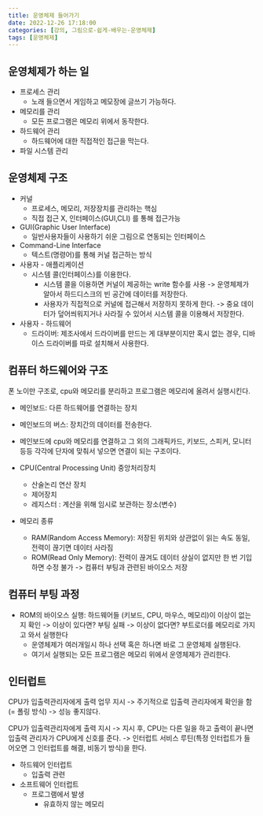 ```yaml
---
title: 운영체제 들어가기
date: 2022-12-26 17:18:00
categories: [강의, 그림으로-쉽게-배우는-운영체제]
tags: [운영체제]
---
```


## 운영체제가 하는 일
- 프로세스 관리
	- 노래 들으면서 게임하고 메모장에 글쓰기 가능하다.
- 메모리를 관리
	- 모든 프로그램은 메모리 위에서 동작한다.
- 하드웨어 관리
	- 하드웨어에 대한 직접적인 접근을 막는다.
- 파일 시스템 관리

## 운영체제 구조
- 커널
	- 프로세스, 메모리, 저장장치를 관리하는 핵심
	- 직접 접근 X, 인터페이스(GUI,CLI) 를 통해 접근가능
- GUI(Graphic User Interface)
	- 일반사용자들이 사용하기 쉬운 그림으로 연동되는 인터페이스
- Command-Line Interface
	- 텍스트(명령어)를 통해 커널 접근하는 방식 
- 사용자 - 애플리케이션
	- 시스템 콜(인터페이스)를 이용한다.
		- 시스템 콜을 이용하면 커널이 제공하는 write 함수를 사용 ->  운영체제가 알아서 하드디스크의 빈 공간에 데이터를 저장한다.
		- 사용자가 직접적으로 커널에 접근해서 저장하지 못하게 한다. -> 중요 데이터가 덮어씌워지거나 사라질 수 있어서 시스템 콜을 이용해서 저장한다.
- 사용자 - 하드웨어
	- 드라이버: 제조사에서 드라이버를 만드는 게 대부분이지만 혹시 없는 경우, 디바이스 드라이버를 따로 설치해서 사용한다.

## 컴퓨터 하드웨어와 구조
폰 노이만 구조로, cpu와 메모리를 분리하고 프로그램은 메모리에 올려서 실행시킨다.

- 메인보드: 다른 하드웨어를 연결하는 장치
- 메인보드의 버스: 장치간의 데이터를 전송한다.
- 메인보드에 cpu와 메모리를 연결하고 그 외의 그래픽카드, 키보드, 스피커, 모니터 등등 각각에 단자에 맞춰서 넣으면 연결이 되는 구조이다.

- CPU(Central Processing Unit) 중앙처리장치
	- 산술논리 연산 장치
	- 제어장치
	- 레지스터 :  계산을 위해 임시로 보관하는 장소(변수)

- 메모리 종류
	- RAM(Random Access Memory): 저장된 위치와 상관없이 읽는 속도 동일, 전력이 끊기면 데이터 사라짐
	- ROM(Read Only Memory): 전력이 끊겨도 데이터 상실이 없지만 한 번 기입하면 수정 불가 -> 컴퓨터 부팅과 관련된 바이오스 저장

## 컴퓨터 부팅 과정
- ROM의 바이오스 실행: 하드웨어들 (키보드, CPU, 마우스, 메모리)이 이상이 없는지 확인
	-> 이상이 있다면? 부팅 실패
	-> 이상이 없다면? 부트로더를 메모리로 가지고 와서 실행한다 
	- 운영체제가 여러개일시 하나 선택 혹은 하나면 바로 그 운영체제 실행된다. 
	- 여기서 실행되는 모든 프로그램은 메모리 위에서 운영체제가 관리한다.

## 인터럽트
CPU가 입출력관리자에게 출력 업무 지시 -> 주기적으로 입출력 관리자에게 확인을 함(= 폴링 방식)  -> 성능 좋지않다.

CPU가 입출력관리자에게 출력 지시 -> 지시 후, CPU는 다른 일을 하고 출력이 끝나면 입출력 관리자가 CPU에게 신호를 준다. ->  인터럽트 서비스 루틴(특정 인터럽트가 들어오면 그 인터럽트를 해결, 비동기 방식)을 한다. 

- 하드웨어 인터럽트
	- 입출력 관련
- 소프트웨어 인터럽트
	- 프로그램에서 발생
		- 유효하지 않는 메모리







